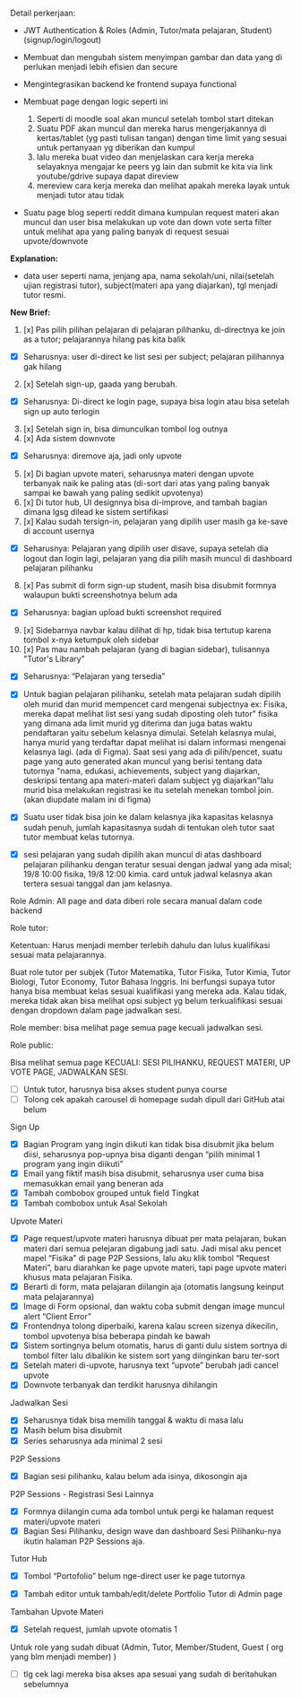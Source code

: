 Detail perkerjaan:

- JWT Authentication & Roles (Admin, Tutor/mata pelajaran, Student) (signup/login/logout)
- Membuat dan mengubah sistem menyimpan gambar dan data yang di perlukan menjadi lebih efisien dan secure
- Mengintegrasikan backend ke frontend supaya functional
- Membuat page dengan logic seperti ini

	1. Seperti di moodle soal akan muncul setelah tombol start ditekan
	2. Suatu PDF akan muncul dan mereka harus mengerjakannya di kertas/tablet (yg pasti tulisan tangan) dengan time limit yang sesuai untuk pertanyaan yg diberikan dan kumpul
	3. lalu mereka buat video dan menjelaskan cara kerja mereka selayaknya mengajar ke peers yg lain dan submit ke kita via link youtube/gdrive supaya dapat direview
	4. mereview cara kerja mereka dan melihat apakah mereka layak untuk menjadi tutor atau tidak

-  Suatu page blog seperti reddit dimana kumpulan request materi akan muncul dan user bisa melakukan up vote dan down vote serta filter untuk melihat apa yang paling banyak di request sesuai upvote/downvote



  **Explanation:**

  - data user seperti nama, jenjang apa, nama sekolah/uni, nilai(setelah ujian registrasi tutor), subject(materi apa yang diajarkan), tgl menjadi tutor resmi.



**New Brief:**

1. [x] Pas pilih pilihan pelajaran di pelajaran pilihanku, di-directnya ke join as a tutor; pelajarannya hilang pas kita balik
- [x] Seharusnya: user di-direct ke list sesi per subject; pelajaran pilihannya gak hilang
2. [x] Setelah sign-up, gaada yang berubah.
- [x] Seharusnya: Di-direct ke login page, supaya bisa login atau bisa setelah sign up auto terlogin
3. [x] Setelah sign in, bisa dimunculkan tombol log outnya
4. [x] Ada sistem downvote
- [x] Seharusnya: diremove aja, jadi only upvote
5. [x] Di bagian upvote materi, seharusnya materi dengan upvote terbanyak naik ke paling atas (di-sort dari atas yang paling banyak sampai ke bawah yang paling sedikit upvotenya)
6. [x] Di tutor hub, UI designnya bisa di-improve, and tambah bagian dimana lgsg dilead ke sistem sertifikasi
7. [x] Kalau sudah tersign-in, pelajaran yang dipilih user masih ga ke-save di account usernya
- [x] Seharusnya: Pelajaran yang dipilih user disave, supaya setelah dia logout dan login lagi, pelajaran yang dia pilih masih muncul di dashboard pelajaran pilihanku
8. [x] ⁠Pas submit di form sign-up student, masih bisa disubmit formnya walaupun bukti screenshotnya belum ada
- [x] Seharusnya: bagian upload bukti screenshot required
9. [x] ⁠Sidebarnya navbar kalau dilihat di hp, tidak bisa tertutup karena tombol x-nya ketumpuk oleh sidebar
10. [x] ⁠Pas mau nambah pelajaran (yang di bagian sidebar), tulisannya "Tutor's Library"
- [x] Seharusnya: “Pelajaran yang tersedia”

- [x] Untuk bagian pelajaran pilihanku, setelah mata pelajaran sudah dipilih oleh murid dan murid mempencet card mengenai subjectnya ex: Fisika, mereka dapat melihat list sesi yang sudah diposting oleh tutor" fisika yang dimana ada limit murid yg diterima dan juga batas waktu pendaftaran yaitu sebelum kelasnya dimulai. Setelah kelasnya mulai, hanya murid yang terdaftar dapat melihat isi dalam informasi mengenai kelasnya lagi. (ada di Figma). Saat sesi yang ada di pilih/pencet, suatu page yang auto generated akan muncul yang berisi tentang data tutornya "nama, edukasi, achievements, subject yang diajarkan, deskripsi tentang apa materi-materi dalam subject yg diajarkan"lalu murid bisa melakukan registrasi ke itu setelah menekan tombol join. (akan diupdate malam ini di figma)

- [x] Suatu user tidak bisa join ke dalam kelasnya jika kapasitas kelasnya sudah penuh, jumlah kapasitasnya sudah di tentukan oleh tutor saat tutor membuat kelas tutornya.

- [x] sesi pelajaran yang sudah dipilih akan muncul di atas dashboard pelajaran pilihanku dengan teratur sesuai dengan jadwal yang ada misal; 19/8 10:00 fisika, 19/8 12:00 kimia. card untuk jadwal kelasnya akan tertera sesuai tanggal dan jam kelasnya.

Role Admin:
All page and data
diberi role secara manual dalam code backend


Role tutor:

Ketentuan:
Harus menjadi member terlebih dahulu dan lulus kualifikasi sesuai mata pelajarannya.

Buat role tutor per subjek (Tutor Matematika, Tutor Fisika, Tutor Kimia, Tutor Biologi, Tutor Economy, Tutor Bahasa Inggris. Ini berfungsi supaya tutor hanya bisa membuat kelas sesuai kualifikasi yang mereka ada. Kalau tidak, mereka tidak akan bisa melihat opsi subject yg belum terkualifikasi sesuai dengan dropdown dalam page jadwalkan sesi.

Role member:
bisa melihat page semua page kecuali jadwalkan sesi.

Role public:

Bisa melihat semua page KECUALI: SESI PILIHANKU, REQUEST MATERI, UP VOTE PAGE, JADWALKAN SESI.


* [ ] Untuk tutor, harusnya bisa akses student punya course
* [ ] Tolong cek apakah carousel di homepage sudah dipull dari GitHub atai belum

Sign Up
* [x] Bagian Program yang ingin diikuti kan tidak bisa disubmit jika belum diisi, seharusnya pop-upnya bisa diganti dengan “pilih minimal 1 program yang ingin diikuti”
* [x] Email yang fiktif masih bisa disubmit, seharusnya user cuma bisa memasukkan email yang beneran ada
* [x] Tambah combobox grouped untuk field Tingkat
* [x] Tambah combobox untuk Asal Sekolah

Upvote Materi
* [x] Page request/upvote materi harusnya dibuat per mata pelajaran, bukan materi dari semua pelejaran digabung jadi satu. Jadi misal aku pencet mapel “Fisika” di page P2P Sessions, lalu aku klik tombol “Request Materi”, baru diarahkan ke page upvote materi, tapi page upvote materi khusus mata pelajaran Fisika.
* [x] Berarti di form, mata pelajaran diilangin aja (otomatis langsung keinput mata pelajarannya)
* [x] Image di Form opsional, dan waktu coba submit dengan image muncul alert “Client Error”
* [x] Frontendnya tolong diperbaiki, karena kalau screen sizenya dikecilin, tombol upvotenya bisa beberapa pindah ke bawah
* [x] Sistem sortingnya belum otomatis, harus di ganti dulu sistem sortnya di tombol filter lalu dibalikin ke sistem sort yang diinginkan baru ter-sort
* [x] Setelah materi di-upvote, harusnya text “upvote” berubah jadi cancel upvote
* [x] Downvote terbanyak dan terdikit harusnya dihilangin

Jadwalkan Sesi
* [x] Seharusnya tidak bisa memilih tanggal & waktu di masa lalu
* [x] Masih belum bisa disubmit
* [x] Series seharusnya ada minimal 2 sesi

P2P Sessions
* [x] Bagian sesi pilihanku, kalau belum ada isinya, dikosongin aja

P2P Sessions - Registrasi Sesi Lainnya
* [x] Formnya diilangin cuma ada tombol untuk pergi ke halaman request materi/upvote materi
* [x] Bagian Sesi Pilihanku, design wave dan dashboard Sesi Pilihanku-nya ikutin halaman P2P Sessions aja.

Tutor Hub
* [x] Tombol “Portofolio” belum nge-direct user ke page tutornya
* [x] Tambah editor untuk tambah/edit/delete Portfolio Tutor di Admin page


Tambahan
Upvote Materi
* [x] Setelah request, jumlah upvote otomatis 1

Untuk role yang sudah dibuat (Admin, Tutor, Member/Student, Guest ( org yang blm menjadi member) )
* [ ] tlg cek lagi mereka bisa akses apa sesuai yang sudah di beritahukan sebelumnya
